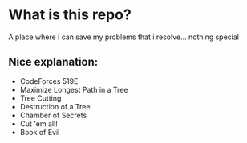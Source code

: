 # What is this repo?
A place where i can save my problems that i resolve... nothing special

## Nice explanation:
 * CodeForces 519E
 * Maximize Longest Path in a Tree
 * Tree Cutting
 * Destruction of a Tree
 * Chamber of Secrets
 * Cut 'em all!
 * Book of Evil
